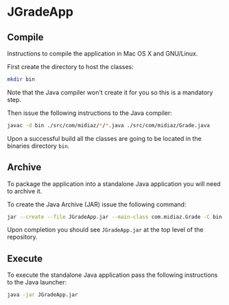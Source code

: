 # JGradeApp

## Compile

Instructions to compile the application in Mac OS X and GNU/Linux.

First create the directory to host the classes:

```sh
mkdir bin
```

Note that the Java compiler won't create it for you so this is a mandatory step.

Then issue the following instructions to the Java compiler:

```sh
javac -d bin ./src/com/midiaz/*/*.java ./src/com/midiaz/Grade.java
```

Upon a successful build all the classes are going to be located in the binaries directory `bin`.

## Archive

To package the application into a standalone Java application you will need to archive it.

To create the Java Archive (JAR) issue the following command:

```sh
jar --create --file JGradeApp.jar --main-class com.midiaz.Grade -C bin com
```

Upon completion you should see `JGradeApp.jar` at the top level of the repository.

## Execute

To execute the standalone Java application pass the following instructions to the
Java launcher:

```sh
java -jar JGradeApp.jar
```
